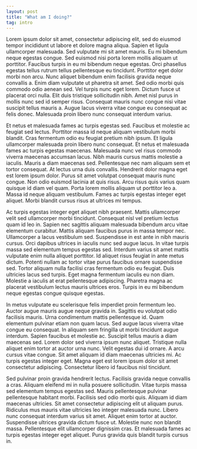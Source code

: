 ```yaml
---
layout: post
title: "What am I doing?"
tag: intro
---
```


Lorem ipsum dolor sit amet, consectetur adipiscing elit, sed do eiusmod tempor incididunt ut labore et dolore magna aliqua. Sapien et ligula ullamcorper malesuada. Sed vulputate mi sit amet mauris. Eu mi bibendum neque egestas congue. Sed euismod nisi porta lorem mollis aliquam ut porttitor. Faucibus turpis in eu mi bibendum neque egestas. Orci phasellus egestas tellus rutrum tellus pellentesque eu tincidunt. Porttitor eget dolor morbi non arcu. Nunc aliquet bibendum enim facilisis gravida neque convallis a. Enim diam vulputate ut pharetra sit amet. Sed odio morbi quis commodo odio aenean sed. Vel turpis nunc eget lorem. Dictum fusce ut placerat orci nulla. Elit duis tristique sollicitudin nibh. Amet nisl purus in mollis nunc sed id semper risus. Consequat mauris nunc congue nisi vitae suscipit tellus mauris a. Augue lacus viverra vitae congue eu consequat ac felis donec. Malesuada proin libero nunc consequat interdum varius.

Et netus et malesuada fames ac turpis egestas sed. Faucibus et molestie ac feugiat sed lectus. Porttitor massa id neque aliquam vestibulum morbi blandit. Cras fermentum odio eu feugiat pretium nibh ipsum. Et ligula ullamcorper malesuada proin libero nunc consequat. Et netus et malesuada fames ac turpis egestas maecenas. Malesuada nunc vel risus commodo viverra maecenas accumsan lacus. Nibh mauris cursus mattis molestie a iaculis. Mauris a diam maecenas sed. Pellentesque nec nam aliquam sem et tortor consequat. At lectus urna duis convallis. Hendrerit dolor magna eget est lorem ipsum dolor. Purus sit amet volutpat consequat mauris nunc congue. Non odio euismod lacinia at quis risus. Arcu risus quis varius quam quisque id diam vel quam. Porta lorem mollis aliquam ut porttitor leo a. Massa id neque aliquam vestibulum. Fames ac turpis egestas integer eget aliquet. Morbi blandit cursus risus at ultrices mi tempus.

Ac turpis egestas integer eget aliquet nibh praesent. Mattis ullamcorper velit sed ullamcorper morbi tincidunt. Consequat nisl vel pretium lectus quam id leo in. Sapien nec sagittis aliquam malesuada bibendum arcu vitae elementum curabitur. Mattis aliquam faucibus purus in massa tempor nec. Ullamcorper a lacus vestibulum sed. Suspendisse in est ante in nibh mauris cursus. Orci dapibus ultrices in iaculis nunc sed augue lacus. In vitae turpis massa sed elementum tempus egestas sed. Interdum varius sit amet mattis vulputate enim nulla aliquet porttitor. Id aliquet risus feugiat in ante metus dictum. Potenti nullam ac tortor vitae purus faucibus ornare suspendisse sed. Tortor aliquam nulla facilisi cras fermentum odio eu feugiat. Duis ultricies lacus sed turpis. Eget magna fermentum iaculis eu non diam. Molestie a iaculis at erat pellentesque adipiscing. Pharetra magna ac placerat vestibulum lectus mauris ultrices eros. Turpis in eu mi bibendum neque egestas congue quisque egestas.

In metus vulputate eu scelerisque felis imperdiet proin fermentum leo. Auctor augue mauris augue neque gravida in. Sagittis eu volutpat odio facilisis mauris. Urna condimentum mattis pellentesque id. Quam elementum pulvinar etiam non quam lacus. Sed augue lacus viverra vitae congue eu consequat. In aliquam sem fringilla ut morbi tincidunt augue interdum. Sapien faucibus et molestie ac. Suscipit tellus mauris a diam maecenas sed. Lorem dolor sed viverra ipsum nunc aliquet. Tristique nulla aliquet enim tortor at auctor urna nunc. Velit egestas dui id ornare. A arcu cursus vitae congue. Sit amet aliquam id diam maecenas ultricies mi. Ac turpis egestas integer eget. Magna eget est lorem ipsum dolor sit amet consectetur adipiscing. Consectetur libero id faucibus nisl tincidunt.

Sed pulvinar proin gravida hendrerit lectus. Facilisis gravida neque convallis a cras. Aliquam eleifend mi in nulla posuere sollicitudin. Vitae turpis massa sed elementum tempus egestas sed. Mauris pellentesque pulvinar pellentesque habitant morbi. Facilisis sed odio morbi quis. Aliquam id diam maecenas ultricies. Sit amet consectetur adipiscing elit ut aliquam purus. Ridiculus mus mauris vitae ultricies leo integer malesuada nunc. Libero nunc consequat interdum varius sit amet. Aliquet enim tortor at auctor. Suspendisse ultrices gravida dictum fusce ut. Molestie nunc non blandit massa. Pellentesque elit ullamcorper dignissim cras. Et malesuada fames ac turpis egestas integer eget aliquet. Purus gravida quis blandit turpis cursus in.